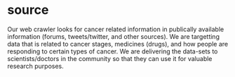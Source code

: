source
======

Our web crawler looks for cancer related information in publically available information (forums, tweets/twitter, and other sources). We are targetting data that is related to cancer stages, medicines (drugs), and how people are responding to certain types of cancer. We are delivering the data-sets to scientists/doctors in the community so that they can use it for valuable research purposes. 
